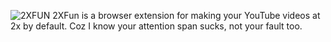 ![2XFUN](https://github.com/user-attachments/assets/7585c210-5d81-4858-b00e-6d180b8a3988)
2XFun is a browser extension for making your YouTube videos at 2x by default. Coz I know your attention span sucks, not your fault too.
